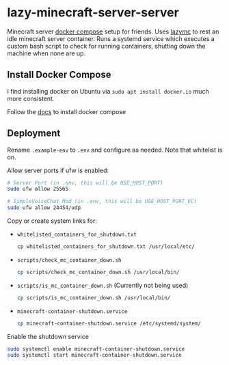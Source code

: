 # lazy-minecraft-server-server

Minecraft server [docker compose](https://github.com/itzg/docker-minecraft-server) setup for friends. Uses [lazymc](https://github.com/timvisee/lazymc/tree/master) to rest an idle minecraft server container. Runs a systemd service which executes a custom bash script to check for running containers, shutting down the machine when none are up.

## Install Docker Compose

I find installing docker on Ubuntu via `sudo apt install docker.io` much more consistent.

Follow the [docs](https://docs.docker.com/compose/install/linux/#install-using-the-repository) to install docker compose

## Deployment

Rename `.example-env` to `.env` and configure as needed. Note that whitelist is on.

Allow server ports if ufw is enabled:

```bash
# Server Port (in .env, this will be USE_HOST_PORT)
sudo ufw allow 25565

# SimpleVoiceChat Mod (in .env, this will be USE_HOST_PORT_VC)
sudo ufw allow 24454/udp
```

Copy or create system links for:

- `whitelisted_containers_for_shutdown.txt`

  ```bash
  cp whitelisted_containers_for_shutdown.txt /usr/local/etc/
  ```

- `scripts/check_mc_container_down.sh`

  ```bash
  cp scripts/check_mc_container_down.sh /usr/local/bin/
  ```

- `scripts/is_mc_container_down.sh` (Currently not being used)

  ```bash
  cp scripts/is_mc_container_down.sh /usr/local/bin/
  ```

- `minecraft-container-shutdown.service`

  ```bash
  cp minecraft-container-shutdown.service /etc/systemd/system/
  ```

Enable the shutdown service

```bash
sudo systemctl enable minecraft-container-shutdown.service
sudo systemctl start minecraft-container-shutdown.service
```
